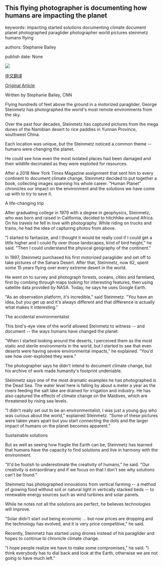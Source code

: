 ## This flying photographer is documenting how humans are impacting the planet

keywords: impacting started solutions documenting climate document planet photographed paraglider photographer world pictures steinmetz humans flying

authors: Stephanie Bailey

publish date: None

![](https://cdn.cnn.com/cnnnext/dam/assets/150527092926-cnnphotos-george-steinmetz-headshot-super-169.jpg)

[中文翻译](This%20flying%20photographer%20is%20documenting%20how%20humans%20are%20impacting%20the%20planet_zh.md)

[Original Article](https://edition.cnn.com/style/article/george-steinmetz-climate-change-c2e-spc/index.html)

Written by Stephanie Bailey, CNN

Flying hundreds of feet above the ground in a motorized paraglider, George Steinmetz has photographed the world's most remote environments from the sky.

Over the past four decades, Steinmetz has captured pictures from the mega dunes of the Namibian desert to rice paddies in Yunnan Province, southwest China.

Each location was unique, but the Steinmetz noticed a common theme -- humans were changing the planet.

He could see how even the most isolated places had been damaged and their wildlife decimated as they were exploited for resources.

After a 2018 New York Times Magazine assignment that sent him to every continent to document climate change, Steinmetz decided to put together a book, collecting images spanning his whole career. "Human Planet" chronicles our impact on the environment and the solutions we have come up with to try to save it.

A life-changing trip

After graduating college in 1979 with a degree in geophysics, Steinmetz, who was born and raised in California, decided to hitchhike around Africa. On his travels he fell in love with photography. While riding on trucks and trains, he had the idea of capturing photos from above.

"I started to fantasize, and I thought it would be really cool if I could get a little higher and I could fly over those landscapes, kind of bird height," he said. "Then I could understand the physical geography of the continent."

In 1997, Steinmetz purchased his first motorized paraglider and set off to take pictures of the Sahara Desert. After that, Steinmetz, now 62, spent some 15 years flying over every extreme desert in the world.

He went on to survey and photograph forests, oceans, cities and farmland, first by combing through maps looking for interesting features, then using satellite data provided by NASA. Today, he says he uses Google Earth.

"As an observation platform, it's incredible," said Steinmetz. "You have an idea, but you get up and it's always different and that difference is actually what makes it interesting."

The accidental environmentalist

This bird's-eye view of the world allowed Steinmetz to witness -- and document -- the ways humans have changed the planet.

"When I started looking around the deserts, I perceived them as the most static and sterile environments in the world, but I started to see that even deserts were having severe environmental impacts," he explained. "You'd see how over-exploited they were."

The photographer says he didn't intend to document climate change, but his archive of work made humanity's footprint undeniable.

Steinmetz says one of the most dramatic examples he has photographed is the Dead Sea. The water level here is falling by about a meter a year as the rivers feeding the salt lake are drained for irrigation and industry. He has also captured the effects of climate change on the Maldives, which are threatened by rising sea levels.

"I didn't really set out to be an environmentalist, I was just a young guy who was curious about the world," explained Steinmetz. "Some of these pictures were taken years apart but you start connecting the dots and the larger impact of humans on the planet becomes apparent."

Sustainable solutions

But as well as seeing how fragile the Earth can be, Steinmetz has learned that humans have the capacity to find solutions and live in harmony with the environment.

"It'd be foolish to underestimate the creativity of humans," he said. "Our creativity is extraordinary and if we focus on that I don't see why solutions can't be found."

Steinmetz has photographed innovations from vertical farming -- a method of growing food without soil or natural light in vertically stacked beds -- to renewable energy sources such as wind turbines and solar panels.

While he notes not all the solutions are perfect, he believes technologies will improve.

"Solar didn't start out being economic ... but now prices are dropping and the technology has evolved, and it is very price competitive," he said.

Recently, Steinmetz has started using drones instead of his paraglider and hopes to continue to chronicle climate change.

"I hope people realize we have to make some compromises," he said. "I think everybody has to dial back and look at the Earth, otherwise we are not going to have much left."